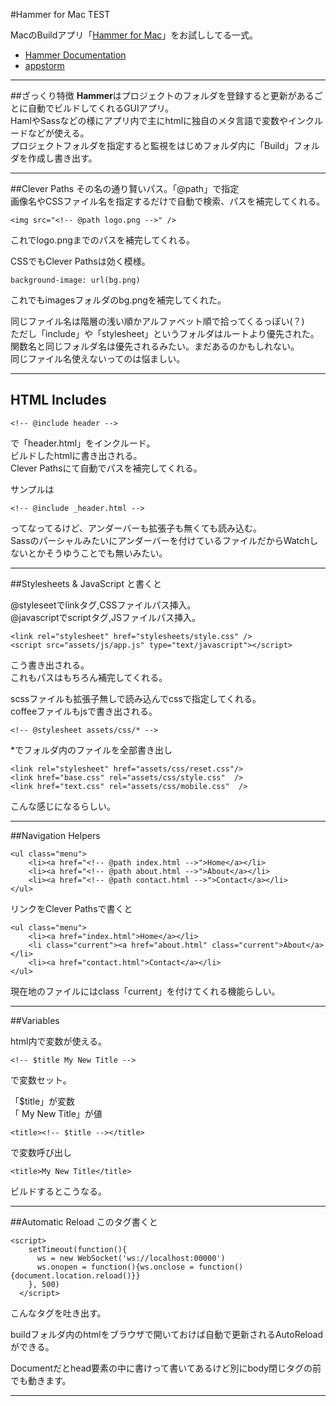 #Hammer for Mac TEST

MacのBuildアプリ「[Hammer for Mac](http://hammerformac.com/)」をお試ししてる一式。


- [Hammer Documentation](http://help.hammerformac.com/)
- [appstorm](http://mac.appstorm.net/reviews/web-dev-review/stop-hammertime-with-hammer-for-mac/)

---
##ざっくり特徴
**Hammer**はプロジェクトのフォルダを登録すると更新があるごとに自動でビルドしてくれるGUIアプリ。  
HamlやSassなどの様にアプリ内で主にhtmlに独自のメタ言語で変数やインクルードなどが使える。    
プロジェクトフォルダを指定すると監視をはじめフォルダ内に「Build」フォルダを作成し書き出す。


---

##Clever Paths
その名の通り賢いパス。「@path」で指定  
画像名やCSSファイル名を指定するだけで自動で検索、パスを補完してくれる。

	<img src="<!-- @path logo.png -->" />
これでlogo.pngまでのパスを補完してくれる。

CSSでもClever Pathsは効く模様。

	background-image: url(bg.png)
これでもimagesフォルダのbg.pngを補完してくれた。


同じファイル名は階層の浅い順かアルファベット順で拾ってくるっぽい(？)  
ただし「include」や「stylesheet」というフォルダはルートより優先された。  
関数名と同じフォルダ名は優先されるみたい。まだあるのかもしれない。  
同じファイル名使えないってのは悩ましい。


---
## HTML Includes


	<!-- @include header -->
で「header.html」をインクルード。  
ビルドしたhtmlに書き出される。  
Clever Pathsにて自動でパスを補完してくれる。

サンプルは

`<!-- @include _header.html -->`

ってなってるけど、アンダーバーも拡張子も無くても読み込む。  
Sassのパーシャルみたいにアンダーバーを付けているファイルだからWatchしないとかそうゆうことでも無いみたい。

---

##Stylesheets & JavaScript
	<!-- @stylesheet style -->
	<!-- @javascript app -->
と書くと

@styleseetでlinkタグ,CSSファイルパス挿入。  
@javascriptでscriptタグ,JSファイルパス挿入。

	<link rel="stylesheet" href="stylesheets/style.css" />
	<script src="assets/js/app.js" type="text/javascript"></script>
	
こう書き出される。  
これもパスはもちろん補完してくれる。	

scssファイルも拡張子無しで読み込んでcssで指定してくれる。  
coffeeファイルもjsで書き出される。

	<!-- @stylesheet assets/css/* -->
*でフォルダ内のファイルを全部書き出し	

	<link rel="stylesheet" href="assets/css/reset.css"/>
	<link href="base.css" rel="assets/css/style.css"  />
	<link href="text.css" rel="assets/css/mobile.css"  />
こんな感じになるらしい。

---

##Navigation Helpers

	<ul class="menu">
		<li><a href="<!-- @path index.html -->">Home</a></li>
		<li><a href="<!-- @path about.html -->">About</a></li>
		<li><a href="<!-- @path contact.html -->">Contact</a></li>
	</ul>
リンクをClever Pathsで書くと
	
	<ul class="menu">
		<li><a href="index.html">Home</a></li>
		<li class="current"><a href="about.html" class="current">About</a></li>
		<li><a href="contact.html">Contact</a></li>
	</ul>

現在地のファイルにはclass「current」を付けてくれる機能らしい。

---
##Variables

html内で変数が使える。

	<!-- $title My New Title -->

で変数セット。  

「$title」が変数  
「 My New Title」が値

	<title><!-- $title --></title>
で変数呼び出し

	<title>My New Title</title>
ビルドするとこうなる。	

---

##Automatic Reload
	<!-- @reload -->
このタグ書くと

	<script>
        setTimeout(function(){
          ws = new WebSocket('ws://localhost:00000')
          ws.onopen = function(){ws.onclose = function(){document.location.reload()}}
        }, 500)
      </script>
こんなタグを吐き出す。
  
buildフォルダ内のhtmlをブラウザで開いておけば自動で更新されるAutoReloadができる。

Documentだとhead要素の中に書けって書いてあるけど別にbody閉じタグの前でも動きます。

---

